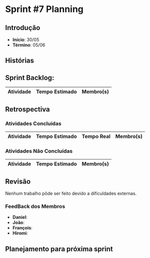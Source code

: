 ﻿# Sprint #7 Planning

## Introdução

- **Início**: 30/05
- **Término**: 05/06

## Histórias

## Sprint Backlog:

| Atividade                                      | Tempo Estimado | Membro(s)     |
|:----------------------------------------------:|:--------------:|:-------------:|


## Retrospectiva

### Atividades Concluídas

| Atividade                                      | Tempo Estimado | Tempo Real 		      | Membro(s)     |
|:----------------------------------------------:|:--------------:|:-------------------:|:-------------:|




### Atividades Não Concluídas

| Atividade                                | Tempo Estimado | Membro(s)     |
|:----------------------------------------:|:--------------:|:-------------:|


## Revisão

Nenhum trabalho pôde ser feito devido a dificuldades externas.

### FeedBack dos Membros

- **Daniel**:
- **João**:
- **François**:
- **Hiromi**:

## Planejamento para próxima sprint


